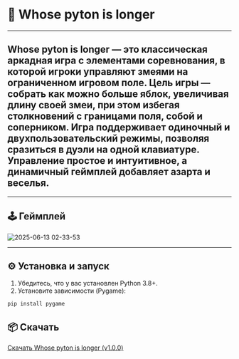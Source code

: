 # :snake: Whose pyton is longer

***

## Whose pyton is longer — это классическая аркадная игра с элементами соревнования, в которой игроки управляют змеями на ограниченном игровом поле. Цель игры — собрать как можно больше яблок, увеличивая длину своей змеи, при этом избегая столкновений с границами поля, собой и соперником. Игра поддерживает одиночный и двухпользовательский режимы, позволяя сразиться в дуэли на одной клавиатуре. Управление простое и интуитивное, а динамичный геймплей добавляет азарта и веселья.

***

## 🕹️ Геймплей

![2025-06-13 02-33-53](https://private-user-images.githubusercontent.com/107710066/454744078-f10a8a27-3232-4210-b9fc-9c08b236cb1f.gif?jwt=eyJhbGciOiJIUzI1NiIsInR5cCI6IkpXVCJ9.eyJpc3MiOiJnaXRodWIuY29tIiwiYXVkIjoicmF3LmdpdGh1YnVzZXJjb250ZW50LmNvbSIsImtleSI6ImtleTUiLCJleHAiOjE3NDk4MDExODQsIm5iZiI6MTc0OTgwMDg4NCwicGF0aCI6Ii8xMDc3MTAwNjYvNDU0NzQ0MDc4LWYxMGE4YTI3LTMyMzItNDIxMC1iOWZjLTljMDhiMjM2Y2IxZi5naWY_WC1BbXotQWxnb3JpdGhtPUFXUzQtSE1BQy1TSEEyNTYmWC1BbXotQ3JlZGVudGlhbD1BS0lBVkNPRFlMU0E1M1BRSzRaQSUyRjIwMjUwNjEzJTJGdXMtZWFzdC0xJTJGczMlMkZhd3M0X3JlcXVlc3QmWC1BbXotRGF0ZT0yMDI1MDYxM1QwNzQ4MDRaJlgtQW16LUV4cGlyZXM9MzAwJlgtQW16LVNpZ25hdHVyZT05YzNjYTVmZmZjYjNiMzAyMWMxNTAzODcyYjRlZDI3ZDUzNDkwZWViMjdjZjE0NDE2NDMyMjEwY2U5MTRhMWRlJlgtQW16LVNpZ25lZEhlYWRlcnM9aG9zdCJ9.H4sbGJpYYhHzp9r_B8lAs1z0s_vyNh1epzPLbHvzCF4)


***

## ⚙️ Установка и запуск

1. Убедитесь, что у вас установлен Python 3.8+.
2. Установите зависимости (Pygame):

```bash
pip install pygame
```

## 📦 Скачать

[Скачать Whose pyton is longer (v1.0.0)](https://github.com/ArtemBlednov/Whose-python-is-longer-/releases/download/v1.1.0-beta/WhPyLong.exe)
